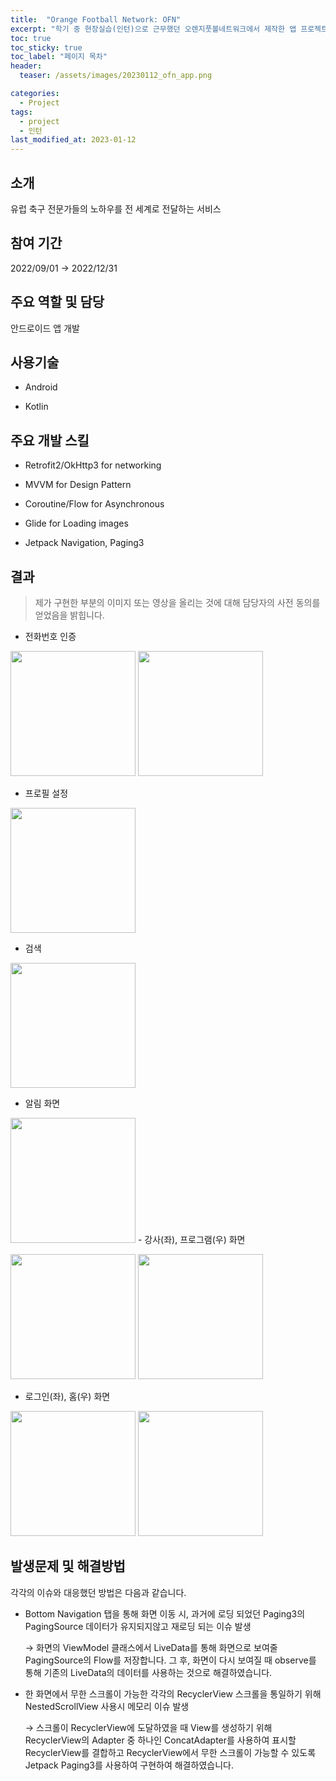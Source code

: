 ```yaml
---
title:  "Orange Football Network: OFN"
excerpt: "학기 중 현장실습(인턴)으로 근무했던 오렌지풋볼네트워크에서 제작한 앱 프로젝트"
toc: true
toc_sticky: true
toc_label: "페이지 목차"
header:
  teaser: /assets/images/20230112_ofn_app.png

categories:
  - Project
tags:
  - project
  - 인턴
last_modified_at: 2023-01-12
---
```


## 소개

유럽 축구 전문가들의 노하우를 전 세계로 전달하는 서비스<br/>

## 참여 기간

2022/09/01 → 2022/12/31<br/>

## 주요 역할 및 담당

안드로이드 앱 개발<br/>

## 사용기술

- Android
  
- Kotlin
  

## 주요 개발 스킬

- Retrofit2/OkHttp3 for networking
  
- MVVM for Design Pattern
  
- Coroutine/Flow for Asynchronous
  
- Glide for Loading images
  
- Jetpack Navigation, Paging3
  

## 결과

> 제가 구현한 부분의 이미지 또는 영상을 올리는 것에 대해 담당자의 사전 동의를 얻었음을 밝힙니다.

- 전화번호 인증
  

 <img src="/assets/images/20230112_ofn_phone_number_ready.jpeg" width="200"/> <img src="/assets/images/20230112_ofn_phone_number_send.png" width="200"/>

- 프로필 설정
  

<img src="/assets/images/20230112_ofn_edit_profile.png" width="200"/>

- 검색
  

<img src="/assets/images/20230112_ofn_search.gif" width="200"/>

- 알림 화면
  

<img src="/assets/images/20230112_ofn_notification.gif" width="200"/>
- 강사(좌), 프로그램(우) 화면
  

 <img src="/assets/images/20230112_ofn_instructor.gif" width="200"/> <img src="/assets/images/20230112_ofn_program.gif" width="200"/>

- 로그인(좌), 홈(우) 화면
  

 <img src="/assets/images/20230112_ofn_login.gif" width="200"/> <img src="/assets/images/20230112_ofn_home.gif" width="200"/>

## 발생문제 및 해결방법

각각의 이슈와 대응했던 방법은 다음과 같습니다.<br/>

- Bottom Navigation 탭을 통해 화면 이동 시, 과거에 로딩 되었던 Paging3의 PagingSource 데이터가 유지되지않고 재로딩 되는 이슈 발생
  
  → 화면의 ViewModel 클래스에서 LiveData를 통해 화면으로 보여줄 PagingSource의 Flow를 저장합니다. 그 후, 화면이 다시 보여질 때 observe를 통해 기존의 LiveData의 데이터를 사용하는 것으로 해결하였습니다.
  
  
- 한 화면에서 무한 스크롤이 가능한 각각의 RecyclerView 스크롤을 통일하기 위해 NestedScrollView 사용시 메모리 이슈 발생
  
  → 스크롤이 RecyclerView에 도달하였을 때 View를 생성하기 위해 RecyclerView의 Adapter 중 하나인 ConcatAdapter를 사용하여 표시할 RecyclerView를 결합하고 RecyclerView에서 무한 스크롤이 가능할 수 있도록 Jetpack Paging3를 사용하여 구현하여 해결하였습니다.
